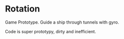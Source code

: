 # Rotation
Game Prototype. Guide a ship through tunnels with gyro.

Code is super prototypy, dirty and inefficient.

